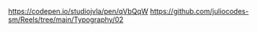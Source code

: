 https://codepen.io/studiojvla/pen/qVbQqW
https://github.com/juliocodes-sm/Reels/tree/main/Typography/02
